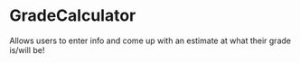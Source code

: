 # GradeCalculator

Allows users to enter info and come up with an estimate at what their grade is/will be!

